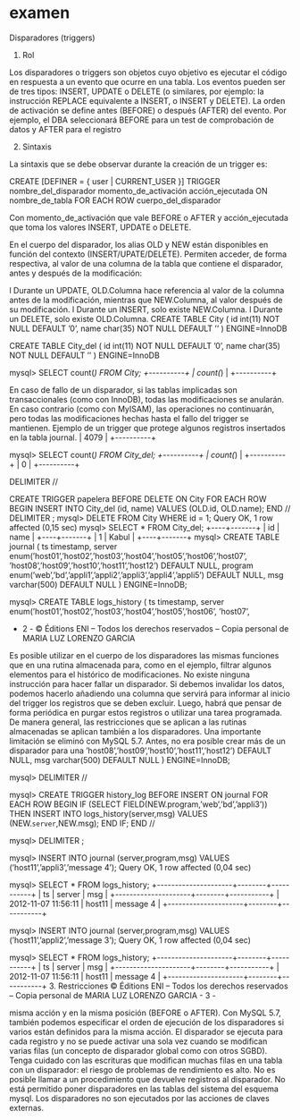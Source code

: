 # examen

Disparadores (triggers)
1. Rol

Los disparadores o triggers son objetos cuyo objetivo es ejecutar el código en respuesta a un evento que ocurre en 
una  tabla.  Los  eventos  pueden  ser  de  tres  tipos:  INSERT,  UPDATE  o  DELETE  (o  similares,  por  ejemplo:  la 
instrucción  REPLACE  equivalente  a  INSERT,  o  INSERT  y  DELETE).  La  orden  de  activación  se  define  antes 
(BEFORE) o después (AFTER) del evento. Por ejemplo, el DBA seleccionará BEFORE para un test de comprobación 
de datos y AFTER para el registro


2. Sintaxis

La sintaxis que se debe observar durante la creación de un trigger es:


CREATE
[DEFINER = { user | CURRENT_USER }]
TRIGGER nombre_del_disparador momento_de_activación
acción_ejecutada
ON nombre_de_tabla FOR EACH ROW cuerpo_del_disparador


Con  momento_de_activación  que  vale  BEFORE  o  AFTER  y  acción_ejecutada  que  toma  los  valores 
INSERT, UPDATE o DELETE.

En  el  cuerpo  del  disparador,  los  alias  OLD  y  NEW  están  disponibles  en  función  del  contexto 
(INSERT/UPATE/DELETE).  Permiten  acceder,  de  forma  respectiva,  al  valor  de  una  columna  de  la  tabla  que 
contiene el disparador, antes y después de la modificación:


l Durante un UPDATE, OLD.Columna hace referencia al valor de la columna antes de la modificación, mientras que 
NEW.Columna, al valor después de su modificación.
l Durante un INSERT, solo existe NEW.Columna.
l Durante un DELETE, solo existe OLD.Columna.
CREATE TABLE City (
 id int(11) NOT NULL DEFAULT ’0’,
 name char(35) NOT NULL DEFAULT ’’
) ENGINE=InnoDB




CREATE TABLE City_del (
 id int(11) NOT NULL DEFAULT ’0’,
 name char(35) NOT NULL DEFAULT ’’
) ENGINE=InnoDB

mysql> SELECT count(*) FROM City;
+----------+
| count(*) |
+----------+


En  caso  de  fallo  de  un  disparador,  si  las  tablas  implicadas  son  transaccionales  (como  con InnoDB),  todas  las 
modificaciones se anularán. En caso contrario (como con MyISAM), las operaciones no continuarán, pero todas las 
modificaciones hechas hasta el fallo del trigger se mantienen.
Ejemplo de un trigger que protege algunos registros insertados en la tabla journal.
| 4079 |
+----------+

mysql> SELECT count(*) FROM City_del;
+----------+
| count(*) |
+----------+
| 0 |
+----------+


DELIMITER //

CREATE TRIGGER papelera BEFORE DELETE ON City FOR EACH ROW
BEGIN
 INSERT INTO City_del (id, name) VALUES (OLD.id, OLD.name);
END //
DELIMITER ;
mysql> DELETE FROM City WHERE id = 1;
Query OK, 1 row affected (0,15 sec)
mysql> SELECT * FROM City_del;
+----+-------+
| id | name |
+----+-------+
| 1 | Kabul |
+----+-------+
mysql> CREATE TABLE journal (
 ts timestamp,
 server
enum(’host01’,’host02’,’host03’,’host04’,’host05’,’host06’,’host07’,
’host08’,’host09’,’host10’,’host11’,’host12’) DEFAULT NULL,
 program
enum(’web’,’bd’,’appli1’,’appli2’,’appli3’,’appli4’,’appli5’)
DEFAULT NULL,
 msg varchar(500) DEFAULT NULL
) ENGINE=InnoDB;

mysql> CREATE TABLE logs_history (
 ts timestamp,
 server
enum(’host01’,’host02’,’host03’,’host04’,’host05’,’host06’,
’host07’,
- 2 - © Éditions ENI – Todos los derechos reservados – Copia personal de MARIA LUZ LORENZO GARCIA

Es posible utilizar en el cuerpo de los disparadores las mismas funciones que en una rutina almacenada para, como 
en el ejemplo, filtrar algunos elementos para el histórico de modificaciones. No existe ninguna instrucción para hacer 
fallar  un  disparador.  Si  debemos  invalidar  los  datos,  podemos  hacerlo  añadiendo  una  columna  que  servirá  para 
informar  al  inicio  del  trigger  los  registros  que  se  deben  excluir.  Luego,  habrá  que  pensar  de  forma  periódica  en 
purgar estos registros o utilizar una tarea programada.
De  manera  general,  las  restricciones  que  se  aplican  a  las  rutinas  almacenadas  se  aplican  también  a  los 
disparadores.
Una importante limitación  se eliminó  con MySQL 5.7. Antes, no era posible  crear más de un disparador para una 
’host08’,’host09’,’host10’,’host11’,’host12’) DEFAULT NULL,
 msg varchar(500) DEFAULT NULL
) ENGINE=InnoDB;


mysql> DELIMITER //

mysql> CREATE TRIGGER history_log BEFORE INSERT ON journal FOR
EACH ROW
BEGIN
 IF (SELECT FIELD(NEW.program,’web’,’bd’,’appli3’)) THEN
 INSERT INTO logs_history(server,msg) VALUES
(NEW.`server`,NEW.msg);
 END IF;
END //

mysql> DELIMITER ;


mysql> INSERT INTO journal (server,program,msg) VALUES
(’host11’,’appli3’,’message 4’);
Query OK, 1 row affected (0,04 sec)

mysql> SELECT * FROM logs_history;
+---------------------+--------+-----------+
| ts | server | msg |
+---------------------+--------+-----------+
| 2012-11-07 11:56:11 | host11 | message 4 |
+---------------------+--------+-----------+

mysql> INSERT INTO journal (server,program,msg) VALUES
(’host11’,’appli2’,’message 3’);
Query OK, 1 row affected (0,04 sec)

mysql> SELECT * FROM logs_history;
+---------------------+--------+-----------+
| ts | server | msg |
+---------------------+--------+-----------+
| 2012-11-07 11:56:11 | host11 | message 4 |
+---------------------+--------+-----------+
3. Restricciones
© Éditions ENI – Todos los derechos reservados – Copia personal de MARIA LUZ LORENZO GARCIA - 3 -

misma acción y en la misma posición (BEFORE o AFTER). Con MySQL 5.7, también podemos especificar el orden de 
ejecución de los disparadores si varios están definidos para la misma acción.
El disparador se ejecuta para cada registro y no se puede activar una sola vez cuando se modifican varias filas (un 
concepto de disparador global como con otros SGBD). Tenga cuidado con las escrituras que modifican muchas filas 
en una tabla con un disparador: el riesgo de problemas de rendimiento es alto.
No es posible llamar a un procedimiento que devuelve registros al disparador.
No está permitido poner disparadores en las tablas del sistema del esquema mysql.
Los disparadores no son ejecutados por las acciones de claves externas.